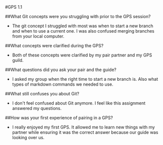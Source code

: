 #GPS 1.1

##What Git concepts were you struggling with prior to the GPS session?
* The git concept I struggled with most was when to start a new branch and when to use a current one. I was also confused merging branches from your local computer.

##What concepts were clarified during the GPS?
* Both of these concepts were clarified by my pair partner and my GPS guild.

##What questions did you ask your pair and the guide?
* I asked my group when the right time to start a new branch is. Also what types of markdown commands we needed to use.

##What still confuses you about Git?
* I don't feel confused about Git anymore. I feel like this assignment answered my questions.

##How was your first experience of pairing in a GPS?
* I really enjoyed my first GPS. It allowed me to learn new things with my partner while ensuring it was the correct answer because our guide was looking over us.